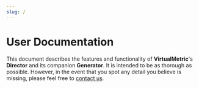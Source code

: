```yaml
---
slug: /
---
```


# User Documentation

This document describes the features and functionality of **VirtualMetric**'s **Director** and its companion **Generator**. It is intended to be as thorough as possible. However, in the event that you spot any detail you believe is missing, please feel free to [contact us](mailto:tech-writer@virtualmetric.com).

